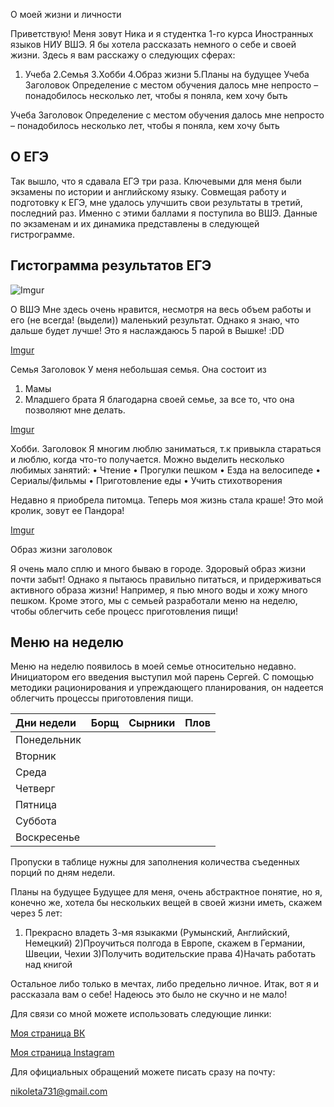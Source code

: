 О моей жизни и личности

Приветствую! Меня зовут Ника и я студентка 1-го курса Иностранных языков НИУ ВШЭ. Я бы хотела рассказать немного о себе и своей жизни. Здесь я вам расскажу о следующих сферах:
1. Учеба
2.Семья
3.Хобби
4.Образ жизни
5.Планы на будущее
Учеба Заголовок
Определение с местом обучения далось мне непросто – понадобилось несколько лет, чтобы я поняла, кем хочу быть

Учеба Заголовок
Определение с местом обучения далось мне непросто – понадобилось несколько лет, чтобы я поняла, кем хочу быть


О ЕГЭ
------------------

Так вышло, что я сдавала ЕГЭ три раза. Ключевыми для меня были экзамены по истории и английскому языку. Совмещая работу и подготовку к ЕГЭ, мне удалось улучшить свои результаты в третий, последний раз. Именно с этими баллами я поступила во ВШЭ. Данные по экзаменам и их динамика представлены в следующей гистрограмме. 


Гистограмма результатов ЕГЭ
------------------
![Imgur](https://i.imgur.com/9uSc6Mx.jpg)

О ВШЭ
Мне здесь очень нравится, несмотря на весь объем работы и его (не всегда! (выдели)) маленький результат. Однако я знаю, что дальше будет лучше!
Это я наслаждаюсь 5 парой в Вышке! :DD

[Imgur](https://i.imgur.com/YIPjogt.jpg)

Семья Заголовок
У меня небольшая семья. Она состоит из
1) Мамы
2) Младшего брата
Я благодарна своей семье, за все то, что она позволяют мне делать.

[Imgur](https://i.imgur.com/MiGrRMn.jpg)

Хобби. Заголовок
 Я многим люблю заниматься, т.к привыкла стараться и люблю, когда что-то получается. 
Можно выделить несколько любимых занятий:
•	Чтение
•	Прогулки пешком
•	Езда на велосипеде
•	Сериалы/фильмы
•	Приготовление еды
•	Учить стихотворения

Недавно я приобрела питомца. Теперь моя жизнь стала краше! Это мой кролик, зовут ее Пандора! 

[Imgur](https://i.imgur.com/cfI2gCk.png)

Образ жизни заголовок

Я очень мало сплю и много бываю в городе. Здоровый образ жизни почти забыт! Однако я пытаюсь правильно питаться, и придерживаться активного образа жизни! Например, я пью много воды и хожу много пешком. Кроме этого, мы с семьей разработали меню на неделю, чтобы облегчить себе процесс приготовления пищи!

Меню на неделю
------------------

Меню на неделю появилось в моей семье относительно недавно. Инициатором его введения выступил мой парень Сергей. С помощью методики рационирования и упреждающего планирования, он надеется облегчить процессы приготовления пищи.  

| Дни недели    | Борщ        | Сырники      | Плов          |
| :-----------  | :---------- | :-----------:| :-----------  |
| Понедельник   |             |              |               |
| Вторник       |             |              |               |
| Среда         |             |              |               |
| Четверг       |             |              |               |
| Пятница       |             |              |               |
| Суббота       |             |              |               |
| Воскресенье   |             |              |               |

Пропуски в таблице нужны для заполнения количества съеденных порций по дням недели. 

Планы на будущее
Будущее для меня, очень абстрактное понятие, но я, конечно же, хотела бы нескольких вещей в своей жизни иметь, скажем через 5 лет:
1) Прекрасно владеть 3-мя языкакми (Румынский, Английский, Немецкий)
2)Проучиться полгода в Европе, скажем в Германии, Швеции, Чехии
3)Получить водительские права
4)Начать работать над книгой

Остальное либо только в мечтах, либо предельно личное.
Итак, вот я и рассказала вам о себе! Надеюсь это было не скучно и не мало!


Для связи со мной можете использовать следующие линки:

[Моя страница ВК](https://vk.com/chern_nika)

[Моя страница Instagram](http://www.thepictaram.club/instagram/nikolettttttaaa)

Для официальных обращений можете писать сразу на почту:

<nikoleta731@gmail.com>
